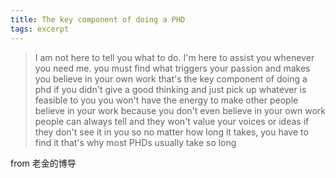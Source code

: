 ```yaml
---
title: The key component of doing a PHD
tags: excerpt
---
```



> I am not here to tell you what to do. I'm here to assist you whenever you need me.
> you must find what triggers your passion and makes you believe in your own work
> that's the key component of doing a phd
> if you didn't give a good thinking and just pick up whatever is feasible to you
> you won't have the energy to make other people believe in your work
> because you don't even believe in your own work
> people can always tell and they won't value your voices or ideas if they don't see it in you
> so no matter how long it takes, you have to find it
> that's why most PHDs usually take so long

from 老金的博导
